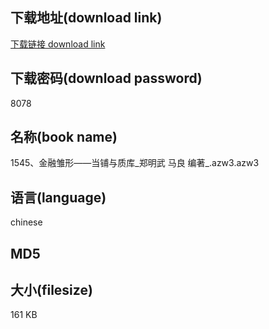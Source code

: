 ## 下载地址(download link)
[下载链接 download link](https://tutu365.netlify.app/?s=1545%E3%80%81%E9%87%91%E8%9E%8D%E9%9B%8F%E5%BD%A2%E2%80%94%E2%80%94%E5%BD%93%E9%93%BA%E4%B8%8E%E8%B4%A8%E5%BA%93_%E9%83%91%E6%98%8E%E6%AD%A6+%E9%A9%AC%E8%89%AF+%E7%BC%96%E8%91%97_.azw3)

## 下载密码(download password)
8078

## 名称(book name)
1545、金融雏形——当铺与质库_郑明武 马良 编著_.azw3.azw3

## 语言(language)
chinese

## MD5


## 大小(filesize)
161 KB
